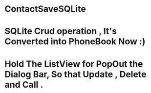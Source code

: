 # ContactSaveSQLite
# SQLite Crud operation , It's Converted into PhoneBook Now :) 
# Hold The ListView for PopOut the Dialog Bar, So that Update , Delete and Call .

